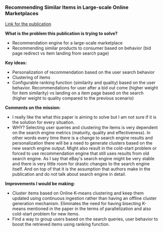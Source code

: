 ### Recommending Similar Items in Large-scale Online Marketplaces

[Link for the publication](https://pdfs.semanticscholar.org/e107/0c60d926e69298263e9ca36c698b69a21914.pdf)

**What is the problem this publication is trying to solve?**
* Recommendation engine for a large-scale marketplace
* Recommending similar products to consumer based on behavior (bid page redirect vs item landing from search page)

**Key ideas:**
* Personalization of recommendation based on the user search behavior
* Clustering of items
* Configurable ranking function (similarity and quality) based on the user behavior. Recommendations for user after a bid out come (higher weight for item similarity) vs landing on a item page based on the search (higher weight to quality compared to the previous scenario)

**Comments on the mission:**
* I really like the what this paper is aiming to solve but I am not sure if it is the solution for every situation.
* WHY? Selecting user queries and clustering the items is very dependent on the search engine metrics (maturity, quality and effectiveness). In other words every time there is a change to search engine results and personalization there will be a need to generate clusters based on the new search engine output. Might also result in the cold-start problem or forced to use recommendation engine that still uses results from old search engine. As I say that eBay's search engine might be very stable and there is very little room for drastic changes to the search engine itself. And on top of that it is the assumption that authors make in the publication and do not talk about search engine in detail.

**Improvements I would be making:**
* Cluster items based on Online K-means clustering and keep them updated using continuous ingestion rather than having an offline cluster generation mechanism. Eliminates the need for having bisecting K-means mentioned in the paper in the terms of parallelization and also cold-start problem for new items.
* Find a way to group users based on the search queries, user behavior to boost the retrieved items using ranking function.
